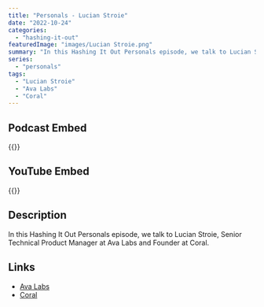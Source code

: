 ```yaml
---
title: "Personals - Lucian Stroie"
date: "2022-10-24"
categories: 
  - "hashing-it-out"
featuredImage: "images/Lucian Stroie.png"
summary: "In this Hashing It Out Personals episode, we talk to Lucian Stroie, Senior Technical Product Manager at Ava Labs and Founder at Coral."
series:
  - "personals"
tags:
  - "Lucian Stroie"
  - "Ava Labs"
  - "Coral"
---
```


## Podcast Embed
{{<podcast-embed url="https://hashingitout.sounder.fm/episode/hashing-it-out-personals-lucian-stroie">}}

## YouTube Embed
{{<youtube url="https://youtu.be/CC-bpd-hZ6g">}}

## Description
In this Hashing It Out Personals episode, we talk to Lucian Stroie, Senior Technical Product Manager at Ava Labs and Founder at Coral.

## Links 
- [Ava Labs](https://www.avalabs.org/)
- [Coral](https://www.coral.fan/)

